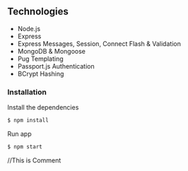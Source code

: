 ## Technologies ##
* Node.js
* Express
* Express Messages, Session, Connect Flash & Validation
* MongoDB & Mongoose
* Pug Templating
* Passport.js Authentication
* BCrypt Hashing

### Installation ##

Install the dependencies

```sh
$ npm install
```
Run app

```sh
$ npm start
```
//This is Comment